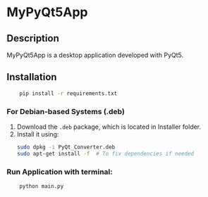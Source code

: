 # MyPyQt5App

## Description

MyPyQt5App is a desktop application developed with PyQt5.



## Installation

```bash
    pip install -r requirements.txt
```

### For Debian-based Systems (.deb)

1. Download the `.deb` package, which is located in Installer folder.
2. Install it using:
   ```bash
   sudo dpkg -i PyQt_Converter.deb
   sudo apt-get install -f  # To fix dependencies if needed
    ```
### Run Application with terminal:
```bash
    python main.py
```

